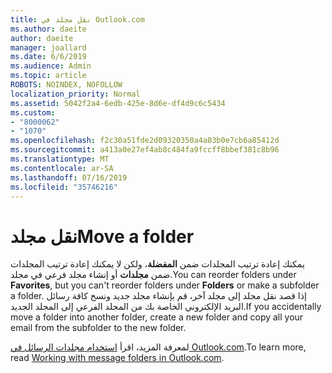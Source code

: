 ```yaml
---
title: نقل مجلد في Outlook.com
ms.author: daeite
author: daeite
manager: joallard
ms.date: 6/6/2019
ms.audience: Admin
ms.topic: article
ROBOTS: NOINDEX, NOFOLLOW
localization_priority: Normal
ms.assetid: 5042f2a4-6edb-425e-8d6e-df4d9c6c5434
ms.custom:
- "8000062"
- "1070"
ms.openlocfilehash: f2c30a51fde2d09320350a4a03b0e7cb6a85412d
ms.sourcegitcommit: a413a0e27ef4ab8c484fa9fccff8bbef381c8b96
ms.translationtype: MT
ms.contentlocale: ar-SA
ms.lasthandoff: 07/16/2019
ms.locfileid: "35746216"
---
```

# <a name="move-a-folder"></a><span data-ttu-id="93b4e-102">نقل مجلد</span><span class="sxs-lookup"><span data-stu-id="93b4e-102">Move a folder</span></span>

<span data-ttu-id="93b4e-103">يمكنك إعادة ترتيب المجلدات ضمن **المفضلة**، ولكن لا يمكنك إعادة ترتيب المجلدات ضمن **مجلدات** أو إنشاء مجلد فرعي في مجلد.</span><span class="sxs-lookup"><span data-stu-id="93b4e-103">You can reorder folders under **Favorites**, but you can't reorder folders under **Folders** or make a subfolder a folder.</span></span> <span data-ttu-id="93b4e-104">إذا قصد نقل مجلد إلى مجلد آخر، قم بإنشاء مجلد جديد ونسخ كافة رسائل البريد الإلكتروني الخاصة بك من المجلد الفرعي إلى المجلد الجديد.</span><span class="sxs-lookup"><span data-stu-id="93b4e-104">If you accidentally move a folder into another folder, create a new folder and copy all your email from the subfolder to the new folder.</span></span>
  
<span data-ttu-id="93b4e-105">لمعرفة المزيد، اقرأ [استخدام مجلدات الرسائل في Outlook.com](https://support.office.com/article/6bb0723a-f39f-4a8d-bb3f-fab5dcc2510a?wt.mc_id=Office_Outlook_com_Alchemy).</span><span class="sxs-lookup"><span data-stu-id="93b4e-105">To learn more, read [Working with message folders in Outlook.com](https://support.office.com/article/6bb0723a-f39f-4a8d-bb3f-fab5dcc2510a?wt.mc_id=Office_Outlook_com_Alchemy).</span></span>